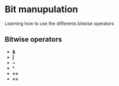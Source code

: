 # Bit manupulation
Learning how to use the differents bitwise operators

## Bitwise operators
- **&**
- **|**
- **~**
- **^**
- **>>**
- **<<**
